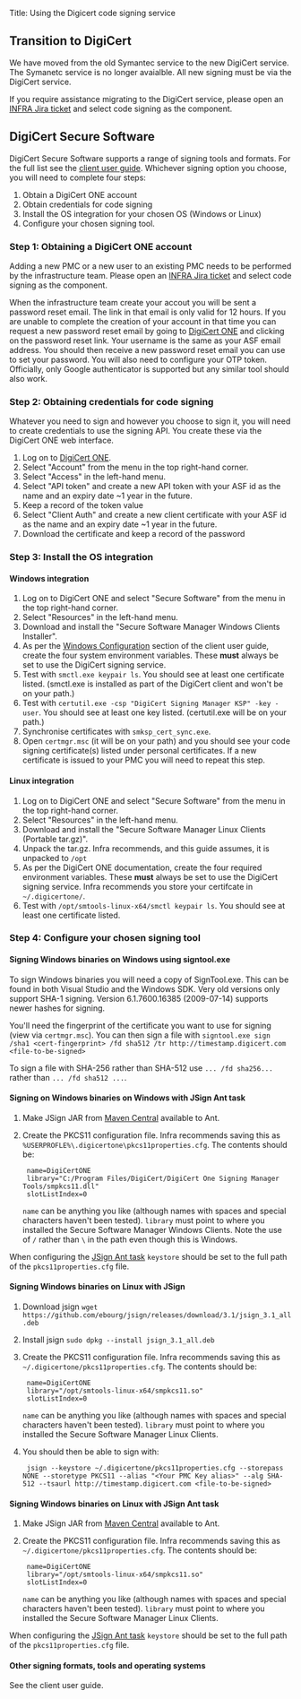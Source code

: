 Title: Using the Digicert code signing service

## Transition to DigiCert
We have moved from the old Symantec service to the new DigiCert service. The Symanetc service is no longer avaialble. All new signing must be via the DigiCert service.

If you require assistance migrating to the DigiCert service, please open an <a href="https://issues.apache.org/jira/browse/INFRA">INFRA Jira ticket</a> and select code signing as the component.

## DigiCert Secure Software
DigiCert Secure Software supports a range of signing tools and formats. For the full list see the [client user guide](https://digicert.github.io/snowbird-doc/#/administration-guides/secure-software-manager/index). Whichever signing option you choose, you will need to complete four steps:

1. Obtain a DigiCert ONE account
1. Obtain credentials for code signing
1. Install the OS integration for your chosen OS (Windows or Linux)
1. Configure your chosen signing tool.

### Step 1: Obtaining a DigiCert ONE account

Adding a new PMC or a new user to an existing PMC needs to be performed by the infrastructure team. Please open an <a href="https://issues.apache.org/jira/browse/INFRA">INFRA Jira ticket</a> and select code signing as the component.

When the infrastructure team create your accout you will be sent a password reset email. The link in that email is only valid for 12 hours. If you are unable to complete the creation of your account in that time you can request a new password reset email by going to [DigiCert ONE](https://one.digicert.com/) and clicking on the password reset link. Your username is the same as your ASF email address. You should then receive a new password reset email you can use to set your password. You will also need to configure your OTP token. Officially, only Google authenticator is supported but any similar tool should also work.

### Step 2: Obtaining credentials for code signing

Whatever you need to sign and however you choose to sign it, you will need to create credentials to use the signing API. You create these via the DigiCert ONE web interface.

1. Log on to [DigiCert ONE](https://one.digicert.com/).
1. Select "Account" from the menu in the top right-hand corner.
1. Select "Access" in the left-hand menu.
1. Select "API token" and create a new API token with your ASF id as the name and an expiry date ~1 year in the future.
1. Keep a record of the token value
1. Select "Client Auth" and create a new client certificate with your ASF id as the name and an expiry date ~1 year in the future.
1. Download the certificate and keep a record of the password

### Step 3: Install the OS integration

#### Windows integration

1. Log on to DigiCert ONE and select "Secure Software" from the menu in the top right-hand corner.
1. Select "Resources" in the left-hand menu.
1. Download and install the "Secure Software Manager Windows Clients Installer".
1. As per the [Windows Configuration](https://digicert.github.io/snowbird-doc/#/administration-guides/secure-software-manager/windows-configuration) section of the client user guide, create the four system environment variables. These **must** always be set to use the DigiCert signing service.
1. Test with `smctl.exe keypair ls`. You should see at least one certificate listed. (smctl.exe is installed as part of the DigiCert client and won't be on your path.)
1. Test with `certutil.exe -csp "DigiCert Signing Manager KSP" -key -user`. You should see at least one key listed. (certutil.exe will be on your path.)
1. Synchronise certificates with `smksp_cert_sync.exe`.
1. Open `certmgr.msc` (it will be on your path) and you should see your code signing certificate(s) listed under personal certificates. If a new certificate is issued to your PMC you will need to repeat this step.

#### Linux integration

1. Log on to DigiCert ONE and select "Secure Software" from the menu in the top right-hand corner.
1. Select "Resources" in the left-hand menu.
1. Download and install the "Secure Software Manager Linux Clients (Portable tar.gz)".
1. Unpack the tar.gz. Infra recommends, and this guide assumes, it is unpacked to `/opt`
1. As per the DigiCert ONE documentation, create the four required environment variables. These **must** always be set to use the DigiCert signing service. Infra recommends you store your certifcate in `~/.digicertone/`.
1. Test with `/opt/smtools-linux-x64/smctl keypair ls`. You should see at least one certificate listed.

### Step 4: Configure your chosen signing tool

#### Signing Windows binaries on Windows using signtool.exe

To sign Windows binaries you will need a copy of SignTool.exe. This can be found in both Visual Studio and the Windows SDK. Very old versions only support SHA-1 signing. Version 6.1.7600.16385 (2009-07-14) supports newer hashes for signing.

You'll need the fingerprint of the certificate you want to use for signing (view via `certmgr.msc`). You can then sign a file with `signtool.exe sign /sha1 <cert-fingerprint> /fd sha512 /tr http://timestamp.digicert.com <file-to-be-signed>`

To sign a file with SHA-256 rather than SHA-512 use `... /fd sha256...` rather than `... /fd sha512 ...`.

#### Signing on Windows binaries on Windows with JSign Ant task

1. Make JSign JAR from [Maven Central](https://search.maven.org/artifact/net.jsign/jsign) available to Ant.
1. Create the PKCS11 configuration file. Infra recommends saving this as `%USERPROFLE%\.digicertone\pkcs11properties.cfg`. The contents should be:

        name=DigiCertONE
        library="C:/Program Files/DigiCert/DigiCert One Signing Manager Tools/smpkcs11.dll"
        slotListIndex=0

    `name` can be anything you like (although names with spaces and special characters haven't been tested). `library` must point to where you installed the Secure Software Manager Windows Clients. Note the use of `/` rather than `\` in the path even though this is Windows.

When configuring the [JSign Ant task](https://ebourg.github.io/jsign/#ant) `keystore` should be set to the full path of the `pkcs11properties.cfg` file.

#### Signing Windows binaries on Linux with JSign

1. Download jsign `wget https://github.com/ebourg/jsign/releases/download/3.1/jsign_3.1_all.deb`
1. Install jsign `sudo dpkg --install jsign_3.1_all.deb`
1. Create the PKCS11 configuration file. Infra recommends saving this as `~/.digicertone/pkcs11properties.cfg`. The contents should be:

        name=DigiCertONE
        library="/opt/smtools-linux-x64/smpkcs11.so"
        slotListIndex=0

    `name` can be anything you like (although names with spaces and special characters haven't been tested). `library` must point to where you installed the Secure Software Manager Linux Clients.
1. You should then be able to sign with:

        jsign --keystore ~/.digicertone/pkcs11properties.cfg --storepass NONE --storetype PKCS11 --alias "<Your PMC Key alias>" --alg SHA-512 --tsaurl http://timestamp.digicert.com <file-to-be-signed>

#### Signing Windows binaries on Linux with JSign Ant task

1. Make JSign JAR from [Maven Central](https://search.maven.org/artifact/net.jsign/jsign) available to Ant.
1. Create the PKCS11 configuration file. Infra recommends saving this as `~/.digicertone/pkcs11properties.cfg`. The contents should be:

        name=DigiCertONE
        library="/opt/smtools-linux-x64/smpkcs11.so"
        slotListIndex=0

    `name` can be anything you like (although names with spaces and special characters haven't been tested). `library` must point to where you installed the Secure Software Manager Linux Clients.

When configuring the [JSign Ant task](https://ebourg.github.io/jsign/#ant) `keystore` should be set to the full path of the `pkcs11properties.cfg` file.


#### Other signing formats, tools and operating systems

See the client user guide.
